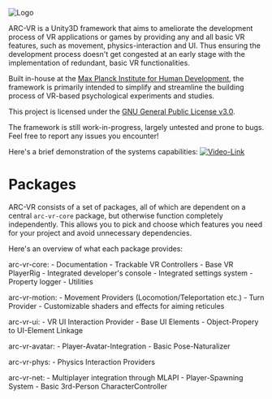 ![Logo](https://github.com/MPIB/arc-vr/blob/main/Packages/com.avr.core/Package_Resources/avr_logo_bw_wide.png?raw=true)

ARC-VR is a Unity3D framework that aims to ameliorate the development process of VR applications or games by providing any and all basic VR features, such as movement, physics-interaction and UI. Thus ensuring the development process doesn't get congested at an early stage with the implementation of redundant, basic VR functionalities.

Built in-house at the [Max Planck Institute for Human Development](https://www.mpib-berlin.mpg.de/en), the framework is primarily intended to simplify and streamline the building process of VR-based psychological experiments and studies.

This project is licensed under the [GNU General Public License v3.0](https://github.com/MPIB/arc-vr/blob/main/LICENSE).

The framework is still work-in-progress, largely untested and prone to bugs. Feel free to report any issues you encounter!

Here's a brief demonstration of the systems capabilities:
[![Video-Link](https://img.youtube.com/vi/NHDEzg9Detg/0.jpg)](https://www.youtube.com/watch?v=NHDEzg9Detg)

# Packages

ARC-VR consists of a set of packages, all of which are dependent on a central `arc-vr-core` package, but otherwise function completely independently.
This allows you to pick and choose which features you need for your project and avoid unnecessary dependencies.

Here's an overview of what each package provides:

arc-vr-core:
	- Documentation
	- Trackable VR Controllers
	- Base VR PlayerRig
	- Integrated developer's console
	- Integrated settings system
	- Property logger
	- Utilities

arc-vr-motion:
	- Movement Providers (Locomotion/Teleportation etc.)
	- Turn Provider
	- Customizable shaders and effects for aiming reticules

arc-vr-ui:
	- VR UI Interaction Provider
	- Base UI Elements
	- Object-Propery to UI-Element Linkage

arc-vr-avatar:
	- Player-Avatar-Integration
	- Basic Pose-Naturalizer

arc-vr-phys:
	- Physics Interaction Providers

arc-vr-net:
	- Multiplayer integration through MLAPI
	- Player-Spawning System
	- Basic 3rd-Person CharacterController
